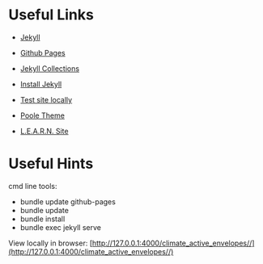 # Useful Links

* [Jekyll](https://jekyllrb.com/)
* [Github Pages](https://docs.github.com/en/free-pro-team@latest/github/working-with-github-pages/setting-up-a-github-pages-site-with-jekyll)
* [Jekyll Collections](https://jekyllrb.com/docs/collections/)
* [Install Jekyll](https://jekyllrb.com/docs/installation/windows/)
* [Test site locally](https://docs.github.com/en/free-pro-team@latest/github/working-with-github-pages/testing-your-github-pages-site-locally-with-jekyll)
* [Poole Theme](https://github.com/poole/hyde#readme)

* [L.E.A.R.N. Site](https://le-ar-n.github.io/le-ar-n/)

# Useful Hints

cmd line tools:

* bundle update github-pages
* bundle update 
* bundle install
* bundle exec jekyll serve

View locally in browser:
[http://127.0.0.1:4000/climate_active_envelopes//](http://127.0.0.1:4000/climate_active_envelopes//)




